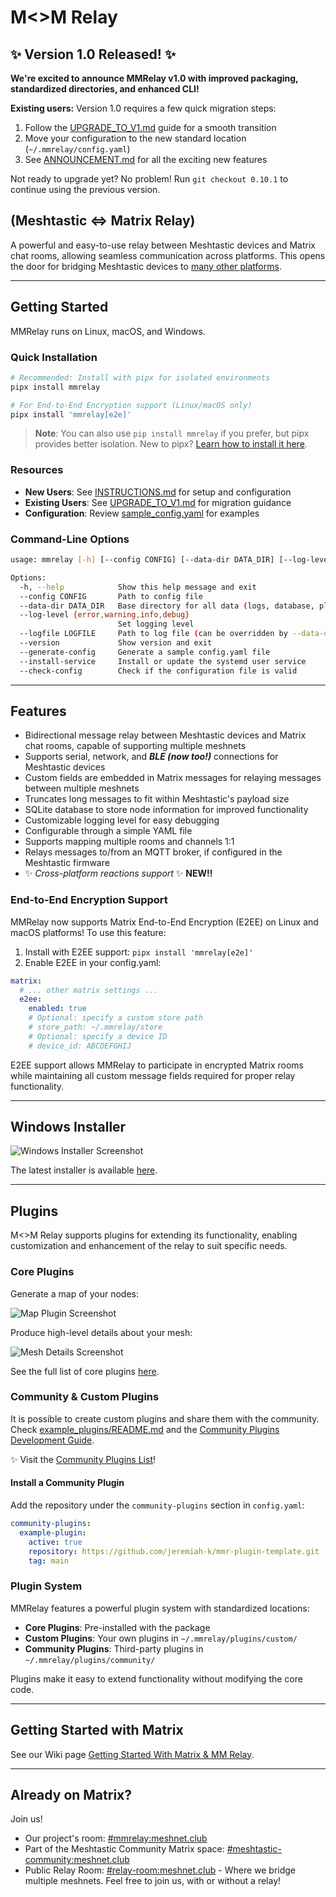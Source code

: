 # M<>M Relay

## ✨ Version 1.0 Released! ✨

**We're excited to announce MMRelay v1.0 with improved packaging, standardized directories, and enhanced CLI!**

**Existing users:** Version 1.0 requires a few quick migration steps:

1. Follow the [UPGRADE_TO_V1.md](UPGRADE_TO_V1.md) guide for a smooth transition
2. Move your configuration to the new standard location (`~/.mmrelay/config.yaml`)
3. See [ANNOUNCEMENT.md](ANNOUNCEMENT.md) for all the exciting new features

Not ready to upgrade yet? No problem! Run `git checkout 0.10.1` to continue using the previous version.

## (Meshtastic <=> Matrix Relay)

A powerful and easy-to-use relay between Meshtastic devices and Matrix chat rooms, allowing seamless communication across platforms. This opens the door for bridging Meshtastic devices to [many other platforms](https://matrix.org/bridges/).

---

## Getting Started

MMRelay runs on Linux, macOS, and Windows.

### Quick Installation

```bash
# Recommended: Install with pipx for isolated environments
pipx install mmrelay

# For End-to-End Encryption support (Linux/macOS only)
pipx install 'mmrelay[e2e]'
```

> **Note**: You can also use `pip install mmrelay` if you prefer, but pipx provides better isolation.
> New to pipx? [Learn how to install it here](https://pipx.pypa.io/stable/installation/#installing-pipx).

### Resources

- **New Users**: See [INSTRUCTIONS.md](INSTRUCTIONS.md) for setup and configuration
- **Existing Users**: See [UPGRADE_TO_V1.md](UPGRADE_TO_V1.md) for migration guidance
- **Configuration**: Review [sample_config.yaml](sample_config.yaml) for examples

### Command-Line Options

```bash
usage: mmrelay [-h] [--config CONFIG] [--data-dir DATA_DIR] [--log-level {error,warning,info,debug}] [--logfile LOGFILE] [--version] [--generate-config] [--install-service] [--check-config]

Options:
  -h, --help            Show this help message and exit
  --config CONFIG       Path to config file
  --data-dir DATA_DIR   Base directory for all data (logs, database, plugins)
  --log-level {error,warning,info,debug}
                        Set logging level
  --logfile LOGFILE     Path to log file (can be overridden by --data-dir)
  --version             Show version and exit
  --generate-config     Generate a sample config.yaml file
  --install-service     Install or update the systemd user service
  --check-config        Check if the configuration file is valid
```

---

## Features

- Bidirectional message relay between Meshtastic devices and Matrix chat rooms, capable of supporting multiple meshnets
- Supports serial, network, and **_BLE (now too!)_** connections for Meshtastic devices
- Custom fields are embedded in Matrix messages for relaying messages between multiple meshnets
- Truncates long messages to fit within Meshtastic's payload size
- SQLite database to store node information for improved functionality
- Customizable logging level for easy debugging
- Configurable through a simple YAML file
- Supports mapping multiple rooms and channels 1:1
- Relays messages to/from an MQTT broker, if configured in the Meshtastic firmware
- ✨️ _Cross-platform reactions support_ ✨️ **NEW!!**

### End-to-End Encryption Support

MMRelay now supports Matrix End-to-End Encryption (E2EE) on Linux and macOS platforms! To use this feature:

1. Install with E2EE support: `pipx install 'mmrelay[e2e]'`
2. Enable E2EE in your config.yaml:

```yaml
matrix:
  # ... other matrix settings ...
  e2ee:
    enabled: true
    # Optional: specify a custom store path
    # store_path: ~/.mmrelay/store
    # Optional: specify a device ID
    # device_id: ABCDEFGHIJ
```

E2EE support allows MMRelay to participate in encrypted Matrix rooms while maintaining all custom message fields required for proper relay functionality.

---

## Windows Installer

![Windows Installer Screenshot](https://user-images.githubusercontent.com/1770544/235249050-8c79107a-50cc-4803-b989-39e58100342d.png)

The latest installer is available [here](https://github.com/geoffwhittington/meshtastic-matrix-relay/releases).

---

## Plugins

M<>M Relay supports plugins for extending its functionality, enabling customization and enhancement of the relay to suit specific needs.

### Core Plugins

Generate a map of your nodes:

![Map Plugin Screenshot](https://user-images.githubusercontent.com/1770544/235247915-47750b4f-d505-4792-a458-54a5f24c1523.png)

Produce high-level details about your mesh:

![Mesh Details Screenshot](https://user-images.githubusercontent.com/1770544/235245873-1ddc773b-a4cd-4c67-b0a5-b55a29504b73.png)

See the full list of core plugins [here](https://github.com/geoffwhittington/meshtastic-matrix-relay/wiki/Core-Plugins).

### Community & Custom Plugins

It is possible to create custom plugins and share them with the community. Check [example_plugins/README.md](https://github.com/geoffwhittington/meshtastic-matrix-relay/tree/main/example_plugins) and the [Community Plugins Development Guide](https://github.com/geoffwhittington/meshtastic-matrix-relay/wiki/Community-Plugin-Development-Guide).

✨️ Visit the [Community Plugins List](https://github.com/geoffwhittington/meshtastic-matrix-relay/wiki/Community-Plugin-List)!

#### Install a Community Plugin

Add the repository under the `community-plugins` section in `config.yaml`:

```yaml
community-plugins:
  example-plugin:
    active: true
    repository: https://github.com/jeremiah-k/mmr-plugin-template.git
    tag: main
```

### Plugin System

MMRelay features a powerful plugin system with standardized locations:

- **Core Plugins**: Pre-installed with the package
- **Custom Plugins**: Your own plugins in `~/.mmrelay/plugins/custom/`
- **Community Plugins**: Third-party plugins in `~/.mmrelay/plugins/community/`

Plugins make it easy to extend functionality without modifying the core code.

---

## Getting Started with Matrix

See our Wiki page [Getting Started With Matrix & MM Relay](https://github.com/geoffwhittington/meshtastic-matrix-relay/wiki/Getting-Started-With-Matrix-&-MM-Relay).

---

## Already on Matrix?

Join us!

- Our project's room: [#mmrelay:meshnet.club](https://matrix.to/#/#mmrelay:meshnet.club)
- Part of the Meshtastic Community Matrix space: [#meshtastic-community:meshnet.club](https://matrix.to/#/#meshtastic-community:meshnet.club)
- Public Relay Room: [#relay-room:meshnet.club](https://matrix.to/#/#relay-room:meshnet.club) - Where we bridge multiple meshnets. Feel free to join us, with or without a relay!
